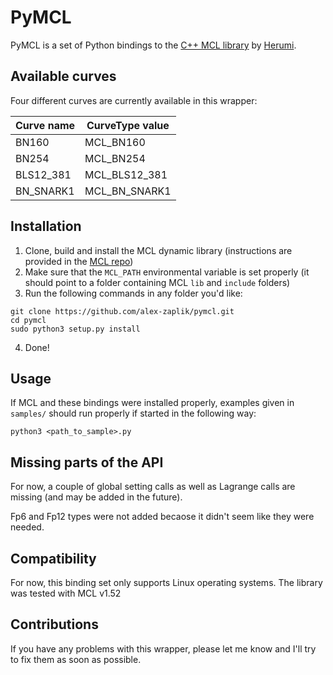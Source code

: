 # PyMCL

PyMCL is a set of Python bindings to the [C++ MCL library](https://github.com/herumi/mcl) by [Herumi](https://github.com/herumi/).

## Available curves

Four different curves are currently available in this wrapper:

Curve name  | CurveType value |
------------|-----------------|
BN160       | MCL_BN160       |
BN254       | MCL_BN254       |
BLS12_381   | MCL_BLS12_381   |
BN_SNARK1   | MCL_BN_SNARK1   |

## Installation

1.  Clone, build and install the MCL dynamic library (instructions are provided in the [MCL repo](https://github.com/herumi/mcl))
1.  Make sure that the `MCL_PATH` environmental variable is set properly (it should point to a folder containing MCL `lib` and `include` folders)
1.  Run the following commands in any folder you'd like:
```
git clone https://github.com/alex-zaplik/pymcl.git
cd pymcl
sudo python3 setup.py install
```
4.  Done!

## Usage

If MCL and these bindings were installed properly, examples given in `samples/` should run properly if started in the following way:
```
python3 <path_to_sample>.py
```

## Missing parts of the API

For now, a couple of global setting calls as well as Lagrange calls
are missing (and may be added in the future).

Fp6 and Fp12 types were not added becaose it didn't seem like they
were needed.

## Compatibility

For now, this binding set only supports Linux operating systems.
The library was tested with MCL v1.52

## Contributions

If you have any problems with this wrapper, please let me know and
I'll try to fix them as soon as possible.
